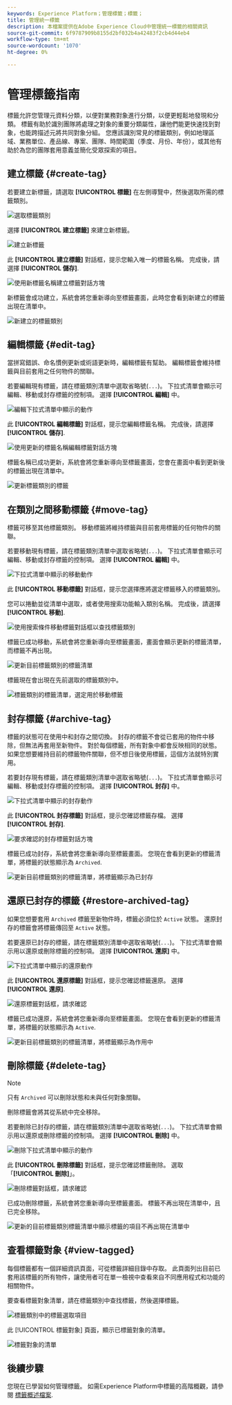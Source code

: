 ```yaml
---
keywords: Experience Platform；管理標籤；標籤；
title: 管理統一標籤
description: 本檔案提供在Adobe Experience Cloud中管理統一標籤的相關資訊
source-git-commit: 6f9787909b8155d2bf032b4a42483f2cb4d44eb4
workflow-type: tm+mt
source-wordcount: '1070'
ht-degree: 0%

---
```


# 管理標籤指南

標籤允許您管理元資料分類，以便對業務對象進行分類，以便更輕鬆地發現和分類。 標籤有助於識別團隊將處理之對象的重要分類屬性，讓他們能更快速找到對象，也能跨描述元將共同對象分組。 您應該識別常見的標籤類別，例如地理區域、業務單位、產品線、專案、團隊、時間範圍（季度、月份、年份），或其他有助於為您的團隊套用意義並簡化受眾探索的項目。 

## 建立標籤 {#create-tag}

若要建立新標籤，請選取 **[!UICONTROL 標籤]** 在左側導覽中，然後選取所需的標籤類別。

![選取標籤類別](./images/tag-selection.png)

選擇 **[!UICONTROL 建立標籤]** 來建立新標籤。

![建立新標籤](./images/new-tag.png)

此 **[!UICONTROL 建立標籤]** 對話框，提示您輸入唯一的標籤名稱。 完成後，請選擇 **[!UICONTROL 儲存]**.

![使用新標籤名稱建立標籤對話方塊](./images/create-tag-dialog.png)

新標籤會成功建立，系統會將您重新導向至標籤畫面，此時您會看到新建立的標籤出現在清單中。

![新建立的標籤類別](./images/new-tag-listed.png)

## 編輯標籤 {#edit-tag}

當拼寫錯誤、命名慣例更新或術語更新時，編輯標籤有幫助。 編輯標籤會維持標籤與目前套用之任何物件的關聯。

若要編輯現有標籤，請在標籤類別清單中選取省略號(`...`)。 下拉式清單會顯示可編輯、移動或封存標籤的控制項。 選擇 **[!UICONTROL 編輯]** 中。

![編輯下拉式清單中顯示的動作](./images/edit-action.png)

此 **[!UICONTROL 編輯標籤]** 對話框，提示您編輯標籤名稱。 完成後，請選擇 **[!UICONTROL 儲存]**.

![使用更新的標籤名稱編輯標籤對話方塊](./images/edit-dialog.png)

標籤名稱已成功更新，系統會將您重新導向至標籤畫面，您會在畫面中看到更新後的標籤出現在清單中。

![更新標籤類別的標籤](./images/updated-tag-listed.png)

## 在類別之間移動標籤 {#move-tag}

標籤可移至其他標籤類別。 移動標籤將維持標籤與目前套用標籤的任何物件的關聯。

若要移動現有標籤，請在標籤類別清單中選取省略號(`...`)。 下拉式清單會顯示可編輯、移動或封存標籤的控制項。 選擇 **[!UICONTROL 編輯]** 中。

![下拉式清單中顯示的移動動作](./images/move-action.png)

此 **[!UICONTROL 移動標籤]** 對話框，提示您選擇應將選定標籤移入的標籤類別。

您可以捲動並從清單中選取，或者使用搜索功能輸入類別名稱。 完成後，請選擇 **[!UICONTROL 移動]**.

![使用搜索條件移動標籤對話框以查找標籤類別](./images/move-dialog.png)

標籤已成功移動，系統會將您重新導向至標籤畫面，畫面會顯示更新的標籤清單，而標籤不再出現。

![更新目前標籤類別的標籤清單](./images/current-tag-category.png)

標籤現在會出現在先前選取的標籤類別中。

![標籤類別的標籤清單，選定用於移動標籤](./images/moved-to-tag-category.png)

## 封存標籤 {#archive-tag}

標籤的狀態可在使用中和封存之間切換。 封存的標籤不會從已套用的物件中移除，但無法再套用至新物件。 對於每個標籤，所有對象中都會反映相同的狀態。 如果您想要維持目前的標籤物件關聯，但不想日後使用標籤，這個方法就特別實用。

若要封存現有標籤，請在標籤類別清單中選取省略號(`...`)。 下拉式清單會顯示可編輯、移動或封存標籤的控制項。 選擇 **[!UICONTROL 封存]** 中。

![下拉式清單中顯示的封存動作](./images/archive-action.png)

此 **[!UICONTROL 封存標籤]** 對話框，提示您確認標籤存檔。 選擇 **[!UICONTROL 封存]**.

![要求確認的封存標籤對話方塊](./images/archive-dialog.png)

標籤已成功封存，系統會將您重新導向至標籤畫面。 您現在會看到更新的標籤清單，將標籤的狀態顯示為 `Archived`.

![更新目前標籤類別的標籤清單，將標籤顯示為已封存](./images/archive-status.png)

## 還原已封存的標籤 {#restore-archived-tag}

如果您想要套用 `Archived` 標籤至新物件時，標籤必須位於 `Active` 狀態。 還原封存的標籤會將標籤傳回至 `Active` 狀態。

若要還原已封存的標籤，請在標籤類別清單中選取省略號(`...`)。 下拉式清單會顯示用以還原或刪除標籤的控制項。 選擇 **[!UICONTROL 還原]** 中。

![下拉式清單中顯示的還原動作](./images/restore-action.png)

此 **[!UICONTROL 還原標籤]** 對話框，提示您確認標籤還原。 選擇 **[!UICONTROL 還原]**.

![還原標籤對話框，請求確認](./images/restore-dialog.png)

標籤已成功還原，系統會將您重新導向至標籤畫面。 您現在會看到更新的標籤清單，將標籤的狀態顯示為 `Active`.

![更新目前標籤類別的標籤清單，將標籤顯示為作用中](./images/restored-active-status.png)

## 刪除標籤 {#delete-tag}

>[!NOTE]
>
>只有 `Archived` 可以刪除狀態和未與任何對象關聯。

刪除標籤會將其從系統中完全移除。

若要刪除已封存的標籤，請在標籤類別清單中選取省略號(`...`)。 下拉式清單會顯示用以還原或刪除標籤的控制項。 選擇 **[!UICONTROL 刪除]** 中。

![刪除下拉式清單中顯示的動作](./images/delete-action.png)

此 **[!UICONTROL 刪除標籤]** 對話框，提示您確認標籤刪除。 選取「**[!UICONTROL 刪除]**」。

![刪除標籤對話框，請求確認](./images/delete-dialog.png)

已成功刪除標籤，系統會將您重新導向至標籤畫面。 標籤不再出現在清單中，且已完全移除。

![更新的目前標籤類別標籤清單中顯示標籤的項目不再出現在清單中](./images/deleted-updated-list.png)

## 查看標籤對象 {#view-tagged}

每個標籤都有一個詳細資訊頁面，可從標籤詳細目錄中存取。 此頁面列出目前已套用該標籤的所有物件，讓使用者可在單一檢視中查看來自不同應用程式和功能的相關物件。

要查看標籤對象清單，請在標籤類別中查找標籤，然後選擇標籤。

![標籤類別中的標籤選取項目](./images/view-tag-selection.png)

此 [!UICONTROL 標籤對象] 頁面，顯示已標籤對象的清單。

![標籤對象的清單](./images/tagged-objects.png)

## 後續步驟

您現在已學習如何管理標籤。 如需Experience Platform中標籤的高階概觀，請參閱 [標籤概述檔案](../overview.md).
